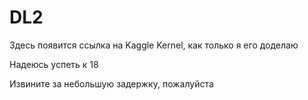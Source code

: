 # DL2
Здесь появится ссылка на Kaggle Kernel, как только я его доделаю

Надеюсь успеть к 18

Извините за небольшую задержку, пожалуйста
